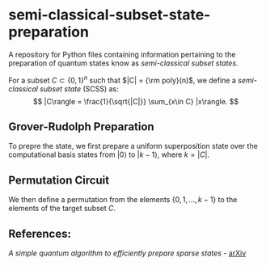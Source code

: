 # semi-classical-subset-state-preparation
A repository for Python files containing information pertaining to the preparation of quantum states know as *semi-classical subset states*.

For a subset $C \subset \{0,1\}^n$ such that $|C| = {\rm poly}(n)$, we define a *semi-classical subset state* (SCSS) as:
$$
|C\rangle = \frac{1}{\sqrt{|C|}} \sum_{x\in C} |x\rangle.
$$

## Grover-Rudolph Preparation
To prepre the state, we first prepare a uniform superposition state over the computational basis states from $|0\rangle$ to $|k-1\rangle$, where $k = |C|$.

## Permutation Circuit
We then define a permutation from the elements $\{0,1,\ldots,k-1\}$ to the elements of the target subset $C$.

## References:
*A simple quantum algorithm to efficiently prepare sparse states* - [arXiv](https://arxiv.org/pdf/2310.19309)
